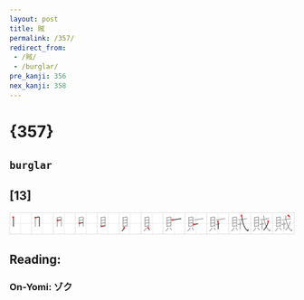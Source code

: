 ```yaml
---
layout: post
title: 賊
permalink: /357/
redirect_from:
 - /賊/
 - /burglar/
pre_kanji: 356
nex_kanji: 358
---
```


# {357}

## `burglar`

## [13]

<div class="stroke"><img src="../images/E8B38A.png" /></div>

## Reading:

### On-Yomi: ゾク
